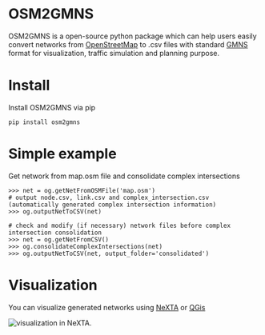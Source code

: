 # OSM2GMNS
OSM2GMNS is a open-source python package which can help users easily convert networks from [OpenStreetMap](https://www.openstreetmap.org/) to .csv files with standard [GMNS](https://github.com/zephyr-data-specs/GMNS) format for visualization, traffic simulation and planning purpose.

# Install
Install OSM2GMNS via pip
```shell
pip install osm2gmns
```

# Simple example
Get network from map.osm file and consolidate complex intersections

    >>> net = og.getNetFromOSMFile('map.osm')
    # output node.csv, link.csv and complex_intersection.csv (automatically generated complex intersection information)
    >>> og.outputNetToCSV(net)  

    # check and modify (if necessary) network files before complex intersection consolidation
    >>> net = og.getNetFromCSV()
    >>> og.consolidateComplexIntersections(net)
    >>> og.outputNetToCSV(net, output_folder='consolidated')

# Visualization
You can visualize generated networks using [NeXTA](https://github.com/xzhou99/NeXTA-GMNS) or [QGis](https://qgis.org/)

![visualization in NeXTA.](https://github.com/jiawei92/OSM2GMNS/blob/master/test/asu.PNG)

